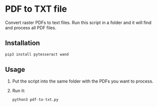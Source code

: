 # PDF to TXT file

Convert raster PDFs to text files. Run this script in a folder and it will find and process all PDF files.

## Installation

```python
pip3 install pytesseract wand
```

## Usage

1. Put the script into the same folder with the PDFs you want to process.

2. Run it:
    ```python
    python3 pdf-to-txt.py
    ```
